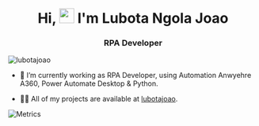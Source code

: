 <h1 align="center">Hi, <img src="https://raw.githubusercontent.com/kaueMarques/kaueMarques/master/hi.gif" width="30px"> I'm Lubota Ngola Joao</h1>
<h3 align="center">RPA Developer</h3>
<p align="left"> <img src="https://komarev.com/ghpvc/?username=lubotajoao" alt="lubotajoao" /> </p>

- 🔭 I’m currently working as RPA Developer, using Automation Anwyehre A360, Power Automate Desktop & Python.

- 👨‍💻 All of my projects are available at [lubotajoao](https://github.com/lubotajoao?tab=repositories).

<!-- - 📫 How to reach me **lubota4@gmail.com** -->

<!--- ▶️ I regulary post videos on [youtube.com/rocketseat](https://youtube.com/rocketseat) -->

<!-- - 💬 Ask me about **JavaScript, HTML, CSS, SQL** -->

<!-- - ⚡ Fun fact **Oneye 😜** -->

<!--
  <p align="center">
    <img src="https://github-readme-stats.vercel.app/api?username=lubotajoao&show_icons=true" alt="lubotajoao"/> 
  </p>
-->


![Metrics](https://metrics.lecoq.io/lubotajoao) 
